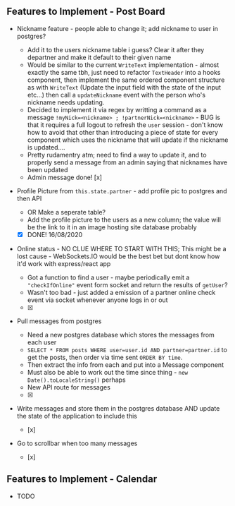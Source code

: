 ## Features to Implement - Post Board
- Nickname feature - people able to change it; add nickname to user in postgres?
    - Add it to the users nickname table i guess? Clear it after they departner and make it default to their given name
    - Would be similar to the current `WriteText` implementation - almost exactly the same tbh, just need to refactor `TextHeader` into a hooks component, then implement the same ordered component structure as with `WriteText` (Update the input field with the state of the input etc...) then call a `updateNickname` event with the person who's nickname needs updating.
    - Decided to implement it via regex by writting a command as a message `!myNick=<nickname> ; !partnerNick=<nickname>` - BUG is that it requires a full logout to refresh the `user` session - don't know how to avoid that other than introducing a piece of state for every component which uses the nickname that will update if the nickname is updated....
    - Pretty rudamentry atm; need to find a way to update it, and to properly send a message from an admin saying that nicknames have been updated
    - Admin message done! [x]

- Profile Picture from `this.state.partner` - add profile pic to postgres and then API
    - OR Make a seperate table?
    - Add the profile picture to the users as a new column; the value will be the link to it in an image hosting site database probably
    - [x] DONE! 16/08/2020

- Online status - NO CLUE WHERE TO START WITH THIS; This might be a lost cause - WebSockets.IO would be the best bet but dont know how it'd work with express/react app
    - Got a function to find a user - maybe periodically emit a `"checkIfOnline"` event form socket and return the results of `getUser`?
    - Wasn't too bad - just added a emission of a partner online check event via socket whenever anyone logs in or out
    - [x]

- Pull messages from postgres
    - Need a new postgres database which stores the messages from each user
    - `SELECT * FROM posts WHERE user=user.id AND partner=partner.id` to get the posts, then order via time sent `ORDER BY time`.
    - Then extract the info from each and put into a Message component
    - Must also be able to work out the time since thing - `new Date().toLocaleString()` perhaps
    - New API route for messages
    - [x]

- Write messages and store them in the postgres database AND update the state of the application to include this
    - [x]

- Go to scrollbar when too many messages
    - [x]

## Features to Implement - Calendar
- TODO